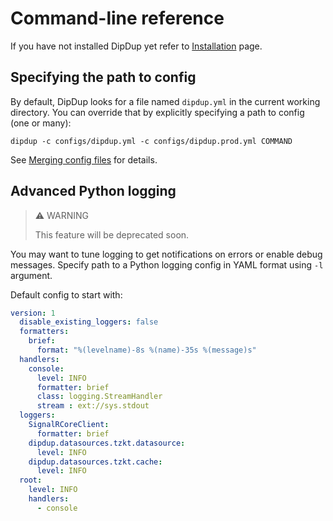 # Command-line reference

If you have not installed DipDup yet refer to [Installation](../getting-started/installation.md) page.

## Specifying the path to config

By default, DipDup looks for a file named `dipdup.yml` in the current working directory. You can override that by explicitly specifying a path to config (one or many):

```shell
dipdup -c configs/dipdup.yml -c configs/dipdup.prod.yml COMMAND
```

See [Merging config files](../config-reference#merging-config-files) for details.

## Advanced Python logging

> ⚠ WARNING
>
> This feature will be deprecated soon.

You may want to tune logging to get notifications on errors or enable debug messages. Specify path to a Python logging config in YAML format using `-l` argument.

Default config to start with:

```yaml
version: 1
  disable_existing_loggers: false
  formatters:
    brief:
      format: "%(levelname)-8s %(name)-35s %(message)s"
  handlers:
    console:
      level: INFO
      formatter: brief
      class: logging.StreamHandler
      stream : ext://sys.stdout
  loggers:
    SignalRCoreClient:
      formatter: brief
    dipdup.datasources.tzkt.datasource:
      level: INFO
    dipdup.datasources.tzkt.cache:
      level: INFO
  root:
    level: INFO
    handlers:
      - console
```
